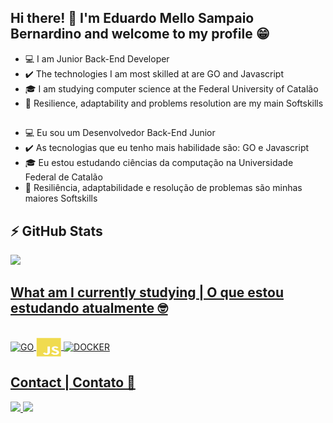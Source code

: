 ## Hi there! 👋 I'm Eduardo Mello Sampaio Bernardino and welcome to my profile 😁

<ul>
  <li>💻 I am Junior Back-End Developer</li>
  <li>✔️ The technologies I am most skilled at are GO and Javascript </li>
  <li>🎓 I am studying computer science at the Federal University of Catalão</li>
  <li>💬 Resilience, adaptability and problems resolution are my main Softskills</li>
</ul>

##

<ul>
  <li>💻 Eu sou um Desenvolvedor Back-End Junior</li>
  <li>✔️ As tecnologias que eu tenho mais habilidade são: GO e Javascript</li>
  <li>🎓 Eu estou estudando ciências da computação na Universidade Federal de Catalão</li>
  <li>💬 Resiliência, adaptabilidade e resolução de problemas são minhas maiores Softskills</li>
</ul>

## ⚡ GitHub Stats 

<div>
    <a href="https://github.com/Eduardo-Bernardino">
    <img height="145em" src="https://github-readme-stats.vercel.app/api/top-langs/?username=Eduardo-Bernardino&layout=compact&langs_count=8&theme=onedark">
</div>
 
  ## What am I currently studying | O que estou estudando atualmente 🤓 
 
<div style="display: inline_block"><br>
  <img align="center" alt="GO" height="40" width="50" src="https://cdn.jsdelivr.net/gh/devicons/devicon@latest/icons/go/go-original-wordmark.svg" />
   <img align="center" alt="Js" height="30" width="40" src="https://raw.githubusercontent.com/devicons/devicon/master/icons/javascript/javascript-plain.svg">
   <img align="center" alt="DOCKER" height="30" width="40" src="https://cdn.jsdelivr.net/gh/devicons/devicon/icons/docker/docker-plain-wordmark.svg">
   
          
</div>
 
   ## Contact | Contato 🤙
 
<div> 
   <a href = "mailto:eduardomsbdev@gmail.com"><img src="https://img.shields.io/badge/-Gmail-%23333?style=for-the-badge&logo=gmail&logoColor=white" target="_blank"/>
   <a href="https://www.linkedin.com/in/eduardomsb/" target="_blank"><img src="https://img.shields.io/badge/-LinkedIn-%230077B5?style=for-the-badge&logo=linkedin&logoColor=white" target="_blank"/> 
</div>
